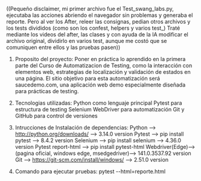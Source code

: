 ((Pequeño disclaimer, mi primer archivo fue el Test_swang_labs.py, ejecutaba las acciones abriendo el navegador sin problemas y generaba el reporte. Pero al ver los After, releer las consignas, pedian otros archivos y los tests divididos (como son los confest, helpers y varios test_)
 Traté mediante los videos del after, las clases y con ayuda de la IA modificar el archivo original, dividirlo en varios test, aunque me costó que se comuniquen entre ellos y las pruebas pasen))

1. Proposito del proyecto:
Poner en práctica lo aprendido en la primera parte del Curso de Automatizacion de Testing, como la interacción con elementos web, estrategias de localización y validación de estados en una página. El sitio objetivo para esta automatización será saucedemo.com, una aplicación web demo especialmente diseñada para prácticas de testing.

2. Tecnologias utilizadas:
Python como lenguaje principal
Pytest para estructura de testing
Selenium WebDriver para automatización
Git y GitHub para control de versiones

3. Intrucciones de Instalación de dependencias:
Python    --> http://python.org/downloads/           --> 3.14.0 version
Pytest    --> pip install pytest                     --> 8.4.2 version
Selenium  --> pip install selenium                   --> 4.36.0 version
Pytest report-html --> pip install pytest-html
Webdriver(Edge)--> (pagina oficial, windows edge, msedgedriver)--> 141.0.3537.92 version
Git       --> https://git-scm.com/install/windows/   --> 2.51.0 version

4. Comando para ejecutar pruebas:
pytest --html=reporte.html 